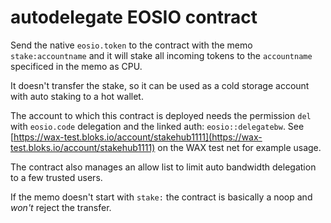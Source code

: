 # autodelegate EOSIO contract

Send the native `eosio.token` to the contract with the memo `stake:accountname` and
it will stake all incoming tokens to the `accountname` specificed in the memo as CPU.

It doesn't transfer the stake, so it can be used as a cold storage account with auto staking to
a hot wallet.

The account to which this contract is deployed needs the permission `del` with `eosio.code` delegation
and the linked auth: `eosio::delegatebw`. See [https://wax-test.bloks.io/account/stakehub1111](https://wax-test.bloks.io/account/stakehub1111) on the WAX test net for example usage.


The contract also manages an allow list to limit auto bandwidth delegation to a few trusted users.


If the memo doesn't start with `stake:` the contract is basically a noop and *won't* reject the transfer.

